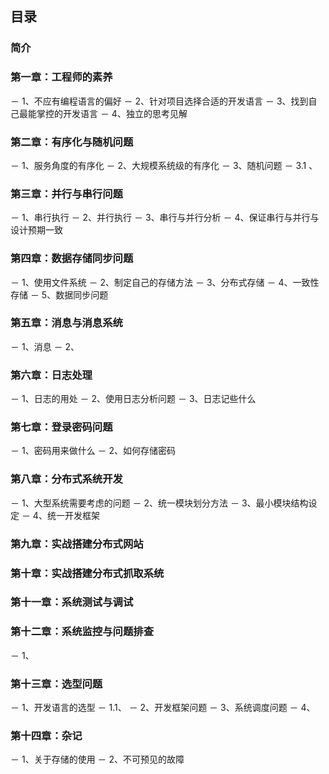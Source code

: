 
## 目录

### 简介
### 第一章：工程师的素养
 － 1、不应有编程语言的偏好
 － 2、针对项目选择合适的开发语言
 － 3、找到自己最能掌控的开发语言
 － 4、独立的思考见解
### 第二章：有序化与随机问题
 － 1、服务角度的有序化
 － 2、大规模系统级的有序化
 － 3、随机问题
 － 3.1 、
### 第三章：并行与串行问题
 － 1、串行执行
 － 2、并行执行
 － 3、串行与并行分析
 － 4、保证串行与并行与设计预期一致
### 第四章：数据存储同步问题
 － 1、使用文件系统
 － 2、制定自己的存储方法
 － 3、分布式存储
 － 4、一致性存储
 － 5、数据同步问题
### 第五章：消息与消息系统
 － 1、消息
 － 2、
### 第六章：日志处理
 － 1、日志的用处
 － 2、使用日志分析问题
 － 3、日志记些什么
### 第七章：登录密码问题
 － 1、密码用来做什么
 － 2、如何存储密码
### 第八章：分布式系统开发
 － 1、大型系统需要考虑的问题
 － 2、统一模块划分方法
 － 3、最小模块结构设定
 － 4、统一开发框架
### 第九章：实战搭建分布式网站
### 第十章：实战搭建分布式抓取系统
### 第十一章：系统测试与调试
### 第十二章：系统监控与问题排查
 － 1、
### 第十三章：选型问题
 － 1、开发语言的选型
 － 1.1、
 － 2、开发框架问题
 － 3、系统调度问题
 － 4、
### 第十四章：杂记
 － 1、关于存储的使用
 － 2、不可预见的故障

